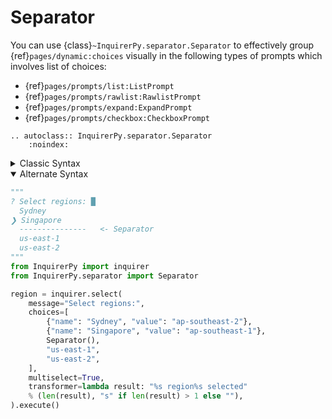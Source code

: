 # Separator

You can use {class}`~InquirerPy.separator.Separator` to effectively group {ref}`pages/dynamic:choices` visually in the
following types of prompts which involves list of choices:

- {ref}`pages/prompts/list:ListPrompt`
- {ref}`pages/prompts/rawlist:RawlistPrompt`
- {ref}`pages/prompts/expand:ExpandPrompt`
- {ref}`pages/prompts/checkbox:CheckboxPrompt`

```{eval-rst}
.. autoclass:: InquirerPy.separator.Separator
    :noindex:
```

<details>
  <summary>Classic Syntax</summary>

```python
"""
? Select regions: █
  Sydney
❯ Singapore
  ---------------   <- Separator
  us-east-1
  us-east-2
"""
from InquirerPy import prompt
from InquirerPy.separator import Separator

result = prompt(
    questions=[
        {
            "type": "list",
            "message": "Select regions:",
            "choices": [
                {"name": "Sydney", "value": "ap-southeast-2"},
                {"name": "Singapore", "value": "ap-southeast-1"},
                Separator(),
                "us-east-1",
                "us-east-2",
            ],
            "multiselect": True,
            "transformer": lambda result: "%s region%s selected"
            % (len(result), "s" if len(result) > 1 else ""),
        },
    ],
)
```

</details>

<details open>
  <summary>Alternate Syntax</summary>

```python
"""
? Select regions: █
  Sydney
❯ Singapore
  ---------------   <- Separator
  us-east-1
  us-east-2
"""
from InquirerPy import inquirer
from InquirerPy.separator import Separator

region = inquirer.select(
    message="Select regions:",
    choices=[
        {"name": "Sydney", "value": "ap-southeast-2"},
        {"name": "Singapore", "value": "ap-southeast-1"},
        Separator(),
        "us-east-1",
        "us-east-2",
    ],
    multiselect=True,
    transformer=lambda result: "%s region%s selected"
    % (len(result), "s" if len(result) > 1 else ""),
).execute()
```

</details>
